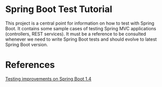 # Spring Boot Test Tutorial

This project is a central point for information on how to test with Spring Boot.
It contains some sample cases of testing Spring MVC applications (controllers, REST services).
It must be a reference to be consulted whenever we need to write Spring Boot tests and should evolve to latest Spring Boot version.




# References

[Testing improvements on Spring Boot 1.4](https://spring.io/blog/2016/04/15/testing-improvements-in-spring-boot-1-4])
